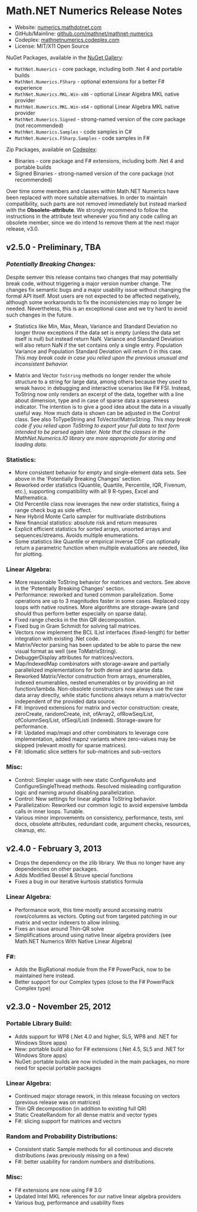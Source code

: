 Math.NET Numerics Release Notes
===============================

- Website: [numerics.mathdotnet.com](http://numerics.mathdotnet.com)
- GitHub/Mainline: [github.com/mathnet/mathnet-numerics](https://github.com/mathnet/mathnet-numerics)
- Codeplex: [mathnetnumerics.codeplex.com](http://mathnetnumerics.codeplex.com)
- License: MIT/X11 Open Source

NuGet Packages, available in the [NuGet Gallery](https://nuget.org/profiles/mathnet/):

- `MathNet.Numerics` - core package, including both .Net 4 and portable builds
- `MathNet.Numerics.FSharp` - optional extensions for a better F# experience
- `MathNet.Numerics.MKL.Win-x86` - optional Linear Algebra MKL native provider
- `MathNet.Numerics.MKL.Win-x64` - optional Linear Algebra MKL native provider
- `MathNet.Numerics.Signed` - strong-named version of the core package (not recommended)
- `MathNet.Numerics.Samples` - code samples in C#
- `MathNet.Numerics.FSharp.Samples` - code samples in F#

Zip Packages, available on [Codeplex](http://mathnetnumerics.codeplex.com/releases):

- Binaries - core package and F# extensions, including both .Net 4 and portable builds
- Signed Binaries - strong-named version of the core package (not recommended)

Over time some members and classes within Math.NET Numerics have been replaced with more suitable alternatives. In order to maintain compatibility, such parts are not removed immediately but instead marked with the **Obsolete-attribute**. We strongly recommend to follow the instructions in the attribute text whenever you find any code calling an obsolete member, since we do intend to remove them at the next major release, v3.0.

v2.5.0 - Preliminary, TBA
-------------------------

### *Potentially Breaking Changes:*

Despite semver this release contains two changes that may potentially break code, without triggering a major version number change. The changes fix semantic bugs and a major usability issue without changing the formal API itself. Most users are not expected to be affected negatively, although some workarounds to fix the inconsistencies may no longer be needed. Nevertheless, this is an exceptional case and we try hard to avoid such changes in the future.

- Statistics like Min, Max, Mean, Variance and Standard Deviation no longer throw exceptions if the data set is empty (unless the data set itself is null) but instead return NaN. Variance and Standard Deviation will also return NaN if the set contains only a single entry. Population Variance and Population Standard Deviation will return 0 in this case. *This may break code in case you relied upon the previous unusual and inconsistent behavior.*

- Matrix and Vector `ToString` methods no longer render the whole structure to a string for large data, among others because they used to wreak havoc in debugging and interactive scenarios like F# FSI. Instead, ToString now only renders an excerpt of the data, together with a line about dimension, type and in case of sparse data a sparseness indicator. The intention is to give a good idea about the data in a visually useful way. How much data is shown can be adjusted in the Control class. See also ToTypeString and ToVector/MatrixString. *This may break code if you relied upon ToString to export your full data to text form intended to be parsed again later. Note that the classes in the MathNet.Numerics.IO library are more appropriate for storing and loading data.*

### Statistics:

- More consistent behavior for empty and single-element data sets. See above in the 'Potentially Breaking Changes' section.
- Reworked order statistics (Quantile, Quartile, Percentile, IQR, Fivenum, etc.), supporting compatibility with all 9 R-types, Excel and Mathematica.
- Old Percentile class now leverages the new order statistics, fixing a range check bug as side effect.
- New Hybrid Monte Carlo sampler for multivariate distributions
- New financial statistics: absolute risk and return measures
- Explicit efficient statistics for sorted arrays, unsorted arrays and sequences/streams. Avoids multiple enumerations.
- Some statistics like Quantile or empirical inverse CDF can optionally return a parametric function when multiple evaluations are needed, like for plotting.

### Linear Algebra:

- More reasonable ToString behavior for matrices and vectors. See above in the 'Potentially Breaking Changes' section.
- Performance: reworked and tuned common parallelization. Some operations are up to 3 magnitudes faster in some cases. Replaced copy loops with native routines. More algorithms are storage-aware (and should thus perform better especially on sparse data).
- Fixed range checks in the thin QR decomposition.
- Fixed bug in Gram Schmidt for solving tall matrices.
- Vectors now implement the BCL IList interfaces (fixed-length) for better integration with existing .Net code.
- Matrix/Vector parsing has been updated to be able to parse the new visual format as well (see ToMatrixString).
- DebuggerDisplay attributes for matrices/vectors.
- Map/IndexedMap combinators with storage-aware and partially parallelized implementations for both dense and sparse data.
- Reworked Matrix/Vector construction from arrays, enumerables, indexed enumerables, nested enumerables or by providing an init function/lambda. Non-obsolete constructors now always use the raw data array directly, while static functions always return a matrix/vector independent of the provided data source.
- F#: Improved extensions for matrix and vector construction: create, zeroCreate, randomCreate, init, ofArray2, ofRowSeq/List, ofColumnSeq/List, ofSeqi/Listi (indexed). Storage-aware for performance.
- F#: Updated map/mapi and other combinators to leverage core implementation, added map*nz* variants where zero-values may be skipped (relevant mostly for sparse matrices).
- F#: Idiomatic slice setters for sub-matrices and sub-vectors

### Misc:

- Control: Simpler usage with new static ConfigureAuto and ConfigureSingleThread methods. Resolved misleading configuration logic and naming around disabling parallelization.
- Control: New settings for linear algebra ToString behavior.
- Parallelization: Reworked our common logic to avoid expensive lambda calls in inner loops. Tunable.
- Various minor improvements on consistency, performance, tests, xml docs, obsolete attributes, redundant code, argument checks, resources, cleanup, etc.


v2.4.0 - February 3, 2013
-------------------------

- Drops the dependency on the zlib library. We thus no longer have any dependencies on other packages.
- Adds Modified Bessel & Struve special functions
- Fixes a bug in our iterative kurtosis statistics formula

### Linear Algebra:

- Performance work, this time mostly around accessing matrix rows/columns as vectors. Opting out from targeted patching in our matrix and vector indexers to allow inlining.
- Fixes an issue around Thin-QR solve
- Simplifications around using native linear algebra providers (see Math.NET Numerics With Native Linear Algebra)

### F#:

- Adds the BigRational module from the F# PowerPack, now to be maintained here instead.
- Better support for our Complex types (close to the F# PowerPack Complex type)

v2.3.0 - November 25, 2012
--------------------------

### Portable Library Build:

- Adds support for WP8 (.Net 4.0 and higher, SL5, WP8 and .NET for Windows Store apps)
- New: portable build also for F# extensions (.Net 4.5, SL5 and .NET for Windows Store apps)
- NuGet: portable builds are now included in the main packages, no more need for special portable packages

### Linear Algebra:

- Continued major storage rework, in this release focusing on vectors (previous release was on matrices)
- Thin QR decomposition (in addition to existing full QR)
- Static CreateRandom for all dense matrix and vector types
- F#: slicing support for matrices and vectors

### Random and Probability Distributions:

- Consistent static Sample methods for all continuous and discrete distributions (was previously missing on a few)
- F#: better usability for random numbers and distributions.

### Misc:

- F# extensions are now using F# 3.0
- Updated Intel MKL references for our native linear algebra providers
- Various bug, performance and usability fixes
